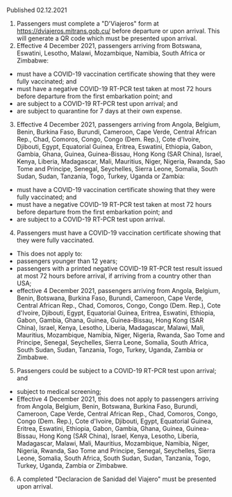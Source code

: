 Published 02.12.2021
1. Passengers must complete a "D'Viajeros" form at <a href="https://dviajeros.mitrans.gob.cu/">https://dviajeros.mitrans.gob.cu/</a> before departure or upon arrival. This will generate a QR code which must be presented upon arrival.
2. Effective 4 December 2021, passengers arriving from Botswana, Eswatini, Lesotho, Malawi, Mozambique, Namibia, South Africa or Zimbabwe:
- must have a COVID-19 vaccination certificate showing that they were fully vaccinated; and
- must have a negative COVID-19 RT-PCR test taken at most 72 hours before departure from the first embarkation point; and
- are subject to a COVID-19 RT-PCR test upon arrival; and
- are subject to quarantine for 7 days at their own expense.
3. Effective 4 December 2021, passengers arriving from Angola, Belgium, Benin, Burkina Faso, Burundi, Cameroon, Cape Verde, Central African Rep., Chad, Comoros, Congo, Congo (Dem. Rep.), Cote d'Ivoire, Djibouti, Egypt, Equatorial Guinea, Eritrea, Eswatini, Ethiopia, Gabon, Gambia, Ghana, Guinea, Guinea-Bissau, Hong Kong (SAR China), Israel, Kenya, Liberia, Madagascar, Mali, Mauritius, Niger, Nigeria, Rwanda, Sao Tome and Principe, Senegal, Seychelles, Sierra Leone, Somalia, South Sudan, Sudan, Tanzania, Togo, Turkey, Uganda or Zambia:
- must have a COVID-19 vaccination certificate showing that they were fully vaccinated; and
- must have a negative COVID-19 RT-PCR test taken at most 72 hours before departure from the first embarkation point; and
- are subject to a COVID-19 RT-PCR test upon arrival.
4. Passengers must have a COVID-19 vaccination certificate showing that they were fully vaccinated.
- This does not apply to:
- passengers younger than 12 years;
- passengers with a printed negative COVID-19 RT-PCR test result issued at most 72 hours before arrival, if arriving from a country other than USA;
- effective 4 December 2021, passengers arriving from Angola, Belgium, Benin, Botswana, Burkina Faso, Burundi, Cameroon, Cape Verde, Central African Rep., Chad, Comoros, Congo, Congo (Dem. Rep.), Cote d'Ivoire, Djibouti, Egypt, Equatorial Guinea, Eritrea, Eswatini, Ethiopia, Gabon, Gambia, Ghana, Guinea, Guinea-Bissau, Hong Kong (SAR China), Israel, Kenya, Lesotho, Liberia, Madagascar, Malawi, Mali, Mauritius, Mozambique, Namibia, Niger, Nigeria, Rwanda, Sao Tome and Principe, Senegal, Seychelles, Sierra Leone, Somalia, South Africa, South Sudan, Sudan, Tanzania, Togo, Turkey, Uganda, Zambia or Zimbabwe.
5. Passengers could be subject to a COVID-19 RT-PCR test upon arrival; and
- subject to medical screening;
- Effective 4 December 2021, this does not apply to passengers arriving from Angola, Belgium, Benin, Botswana, Burkina Faso, Burundi, Cameroon, Cape Verde, Central African Rep., Chad, Comoros, Congo, Congo (Dem. Rep.), Cote d'Ivoire, Djibouti, Egypt, Equatorial Guinea, Eritrea, Eswatini, Ethiopia, Gabon, Gambia, Ghana, Guinea, Guinea-Bissau, Hong Kong (SAR China), Israel, Kenya, Lesotho, Liberia, Madagascar, Malawi, Mali, Mauritius, Mozambique, Namibia, Niger, Nigeria, Rwanda, Sao Tome and Principe, Senegal, Seychelles, Sierra Leone, Somalia, South Africa, South Sudan, Sudan, Tanzania, Togo, Turkey, Uganda, Zambia or Zimbabwe.
6. A completed "Declaracion de Sanidad del Viajero" must be presented upon arrival.